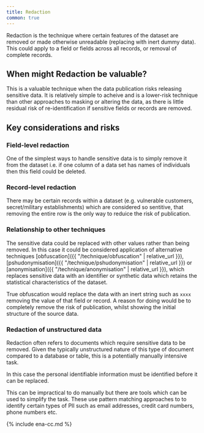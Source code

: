 ```yaml
---
title: Redaction
common: true
---
```


Redaction is the technique where certain features of the dataset are removed or made otherwise unreadable
(replacing with inert dummy data). This could apply to a field or fields across all records, or
removal of complete records.

## When might Redaction be valuable?

This is a valuable technique when the data publication risks releasing sensitive data. It is relatively simple to
acheive and is a lower-risk technique than other approaches to masking or altering the data, as there is little
residual risk of re-identification if sensitive fields or records are removed.

## Key considerations and risks

### Field-level redaction

One of the simplest ways to handle sensitive data is to simply remove it from the dataset i.e. if one
column of a data set has names of individuals then this field could be deleted.

### Record-level redaction

There may be certain records within a dataset (e.g. vulnerable customers, secret/military establishments)
which are considered so sentitive, that removing the entire row is the only way to reduice the risk of publication.

### Relationship to other techniques

The sensitive data could be replaced with other values rather than being removed.
In this case it could be considered application of alternative techniques
[obfuscation]({{ "/technique/obfuscation" | relative_url }}), 
[pshudonymisation]({{ "/technique/pshudonymisation" | relative_url }}) or
[anonymisation]({{ "/technique/anonymisation" | relative_url }}), which replaces sensitive data with an identifier
or synthetic data which retains the statistical characteristics of the dataset.

True obfuscation would replace the data with an inert string such as `xxxx` removing the value of that field or record.
A reason for doing would be to completely remove the risk of publication, whilst showing the initial structure of
the source data.

### Redaction of unstructured data

Redaction often refers to documents which require sensitive data to be removed. Given the typically unstructured nature
of this type of document compared to a database or table, this is a potentially manually intensive task.

In this case the personal identifiable information must be identified before it can be replaced. 

This can be impractical to do manually but there are tools which can be used to simplify the task. These use pattern matching
approaches to to identify certain types of PII such as email addresses, credit card numbers, phone numbers etc.

<!--
<https://pypi.org/project/piianalyzer/>
<https://github.com/JoshData/pdf-redactor> 
<https://github.com/madisonmay/CommonRegex>
-->

{% include ena-cc.md %}